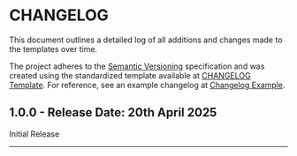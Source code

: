 # CHANGELOG

This document outlines a detailed log of all additions and changes made to the templates over time.

The project adheres to the [Semantic Versioning][SEMVER] specification and was created using the standardized template available at [CHANGELOG Template][ChangelogTemplate]. For reference, see an example changelog at [Changelog Example][ChangelogExample].

## 1.0.0 - Release Date: 20th April 2025

Initial Release

---

[ChangelogTemplate]:https://github.com/DigiXess/repo-templates/templates/CHANGELOG/documents/CHANGELOG-Template.md "Document Changelog Template"  
[ChangelogExample]: https://github.com/DigiXess/repo-templates/templates/CHANGELOG/documents/EXAMPLE.md "Example of a Changelog"
[SEMVER]: https://semver.org/spec/v2.0.0.html "Semantic Versioning"